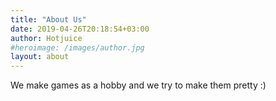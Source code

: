 ```yaml
---
title: "About Us"
date: 2019-04-26T20:18:54+03:00
author: Hotjuice
#heroimage: /images/author.jpg
layout: about
---
```


We make games as a hobby and we try to make them pretty :)